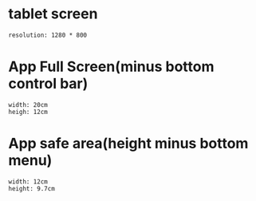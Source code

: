 
# tablet screen 
    resolution: 1280 * 800
# App Full Screen(minus bottom control bar)
    width: 20cm 
    heigh: 12cm 
# App safe area(height minus bottom menu)
    width: 12cm 
    height: 9.7cm
